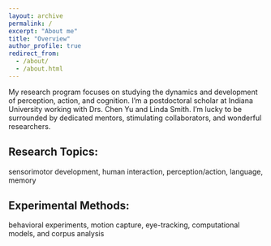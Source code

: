 ```yaml
---
layout: archive
permalink: /
excerpt: "About me"
title: "Overview"
author_profile: true
redirect_from: 
  - /about/
  - /about.html
---
```


My research program focuses on studying the dynamics and development of perception, action, and cognition. I’m a postdoctoral scholar at Indiana University working with Drs. Chen Yu and Linda Smith. I’m lucky to be surrounded by dedicated mentors, stimulating collaborators, and wonderful researchers.

Research Topics:
----------------

sensorimotor development, human interaction, perception/action, language, memory

Experimental Methods:
---------------------
behavioral experiments, motion capture, eye-tracking, computational models, and corpus analysis





